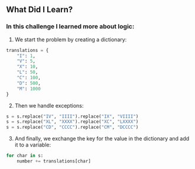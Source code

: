 ## What Did I Learn?

### In this challenge I learned more about logic:

1. We start the problem by creating a dictionary:
```python
translations = {
    "I": 1,
    "V": 5,
    "X": 10,
    "L": 50,
    "C": 100,
    "D": 500,
    "M": 1000
}
```

2. Then we handle exceptions:
```python
s = s.replace("IV", "IIII").replace("IX", "VIIII")
s = s.replace("XL", "XXXX").replace("XC", "LXXXX")
s = s.replace("CD", "CCCC").replace("CM", "DCCCC")
```

3. And finally, we exchange the key for the value in the dictionary and add it to a variable:
```python
for char in s:
    number += translations[char]
```